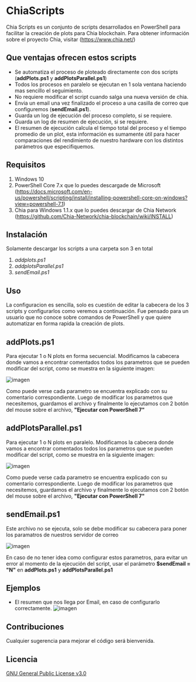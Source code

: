 # ChiaScripts

Chia Scripts es un conjunto de scripts desarrollados en PowerShell para facilitar la creación de plots para Chia blockchain.
   Para obtener información sobre el proyecto Chia, visitar (https://www.chia.net/)

## Que ventajas ofrecen estos scripts
* Se automatiza el proceso de ploteado directamente con dos scripts (**addPlots.ps1** y **addPlotsParallel.ps1**)
* Todos los procesos en paralelo se ejecutan en 1 sola ventana haciendo mas sencillo el seguimiento.
* No requiere modificar el script cuando salga una nueva versión de chia.
* Envia un email una vez finalizado el proceso a una casilla de correo que configuremos (**sendEmail.ps1**).
* Guarda un log de ejecución del proceso completo, si se requiere.
* Guarda un log de resumen de ejecución, si se requiere.
* El resumen de ejecución calcula el tiempo total del proceso y el tiempo promedio de un plot, esta información es sumamente útil para hacer comparaciones del rendimiento de nuestro hardware con los distintos parámetros que especifiquemos.

## Requisitos
1. Windows 10
2. PowerShell Core 7.x que lo puedes descargade de Microsoft (https://docs.microsoft.com/en-us/powershell/scripting/install/installing-powershell-core-on-windows?view=powershell-7.1)
3. Chia para Windows 1.1.x que lo puedes descargar de Chia Network (https://github.com/Chia-Network/chia-blockchain/wiki/INSTALL)

## Instalación
  Solamente descargar los scripts a una carpeta son 3 en total
  1. _addplots.ps1_
  2. _addplotsParallel.ps1_
  3. _sendEmail.ps1_

## Uso
La configuracion es sencilla, solo es cuestión de editar la cabecera de los 3 scripts y configurarlos como veremos a continuación.
Fue pensado para un usuario que no conoce sobre comandos de PowerShell y que quiere automatizar en forma rapida la creación de plots.

## **addPlots.ps1**
   
   Para ejecutar 1 o N plots en forma secuencial.
   Modificamos la cabecera donde vamos a encontrar comentados todos los parametros que se pueden modificar del script, como se muestra en la siguiente imagen:
   
   ![imagen](https://user-images.githubusercontent.com/23438179/120731702-8472a880-c4ba-11eb-9a2e-b852a476a7ba.png)

   Como puede verse cada parametro se encuentra explicado con su comentario correspondiente.
   Luego de modificar los parametros que necesitemos, guardamos el archivo y finalmente lo ejecutamos con 2 botón del mouse sobre el archivo, **"Ejecutar con PowerShell 7"**
   
   
## **addPlotsParallel.ps1**
   
   Para ejecutar 1 o N plots en paralelo.
   Modificamos la cabecera donde vamos a encontrar comentados todos los parametros que se pueden modificar del script, como se muestra en la siguiente imagen:
   
   ![imagen](https://user-images.githubusercontent.com/23438179/120732710-21821100-c4bc-11eb-87a7-57d26b8b3177.png)

   Como puede verse cada parametro se encuentra explicado con su comentario correspondiente.
   Luego de modificar los parametros que necesitemos, guardamos el archivo y finalmente lo ejecutamos con 2 botón del mouse sobre el archivo, **"Ejecutar con PowerShell 7"**

## **sendEmail.ps1**
   
   Este archivo no se ejecuta, solo se debe modificar su cabecera para poner los paramatros de nuestros servidor de correo
      
   ![imagen](https://user-images.githubusercontent.com/23438179/120734113-b6860980-c4be-11eb-9c92-4a560cdfdb0f.png)

   En caso de no tener idea como configurar estos parametros, para evitar un error al momento de la ejecución del script, usar el parámetro **$sendEmail = "N"** en **addPlots.ps1** y **addPlotsParallel.ps1**

## Ejemplos
   * El resumen que nos llega por Email, en caso de configurarlo correctamente.
   ![imagen](https://user-images.githubusercontent.com/23438179/120735336-d0285080-c4c0-11eb-9657-75b0c09b43e3.png)

   

## Contribuciones
Cualquier sugerencia para mejorar el código será bienvenida.

## Licencia
[GNU General Public License v3.0](https://choosealicense.com/licenses/gpl-3.0/)
